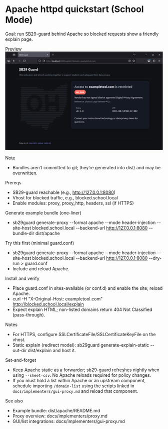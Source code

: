 # Apache httpd quickstart (School Mode)

Goal: run SB29-guard behind Apache so blocked requests show a friendly explain page.

Preview
![Explain page screenshot](../../screenshot-2025-08-09-204319.png)

Note
- Bundles aren’t committed to git; they’re generated into dist/ and may be overwritten.

Prereqs
- SB29-guard reachable (e.g., http://127.0.0.1:8080)
- Vhost for blocked traffic, e.g., blocked.school.local
- Enable modules: proxy, proxy_http, headers, ssl (if HTTPS)

Generate example bundle (one-liner)
- sb29guard generate-proxy --format apache --mode header-injection --site-host blocked.school.local --backend-url http://127.0.0.1:8080 --bundle-dir dist/apache

Try this first (minimal guard.conf)
- sb29guard generate-proxy --format apache --mode header-injection --site-host blocked.school.local --backend-url http://127.0.0.1:8080 --dry-run > guard.conf
- Include and reload Apache.

Install and verify
- Place guard.conf in sites-available (or conf.d) and enable the site; reload Apache.
- curl -H "X-Original-Host: exampletool.com" http://blocked.school.local/explain
- Expect explain HTML; non-listed domains return 404 Not Classified (pass-through).

Notes
- For HTTPS, configure SSLCertificateFile/SSLCertificateKeyFile on the vhost.
- Static explain (redirect model): sb29guard generate-explain-static --out-dir dist/explain and host it.

Set-and-forget
- Keep Apache static as a forwarder; sb29-guard refreshes nightly when using `--sheet-csv`. No Apache reloads required for policy changes.
- If you must hold a list within Apache or an upstream component, schedule importing `/domain-list` using the scripts linked in `docs/implementers/gui-proxy.md` and reload that component.

See also
- Example bundle: dist/apache/README.md
- Proxy overview: docs/implementers/proxy.md
- GUI/list integrations: docs/implementers/gui-proxy.md
